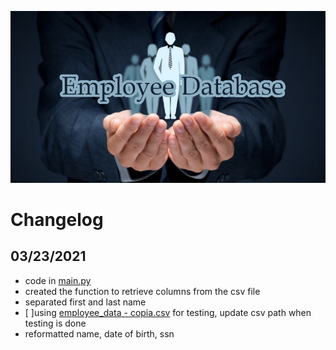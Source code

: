 ![Employee Database](Resources/header.jpg)

# Changelog

## **03/23/2021**

- code in [main.py](main.py)
- created the function to retrieve columns from the csv file
- separated first and last name
- [ ]using [employee_data - copia.csv](Resources/employee_data%20-%20copia.csv) for testing, update csv path when testing is done
- reformatted name, date of birth, ssn
